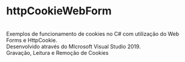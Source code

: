 # httpCookieWebForm
<br/>Exemplos de funcionamento de cookies no C# com utilização do Web Forms e HttpCookie. 
<br/>Desenvolvido através do MIcrosoft Visual Studio 2019.
<br/> Gravação, Leitura e Remoção de Cookies
